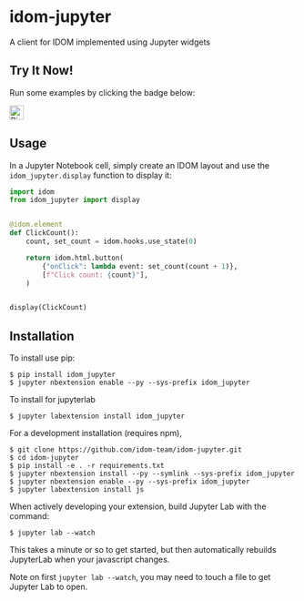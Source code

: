 # idom-jupyter

A client for IDOM implemented using Jupyter widgets

## Try It Now!

Run some examples by clicking the badge below:

<a href="https://mybinder.org/v2/gh/idom-team/idom-jupyter/master?filepath=notebooks%2Fintroduction.ipynb">
    <img alt="Binder" height="25px" src="https://mybinder.org/badge_logo.svg" />
</a>

## Usage

In a Jupyter Notebook cell, simply create an IDOM layout and use the `idom_jupyter.display`
function to display it:

```python
import idom
from idom_jupyter import display


@idom.element
def ClickCount():
    count, set_count = idom.hooks.use_state(0)

    return idom.html.button(
        {"onClick": lambda event: set_count(count + 1)},
        [f"Click count: {count}"],
    )


display(ClickCount)
```

## Installation

To install use pip:

    $ pip install idom_jupyter
    $ jupyter nbextension enable --py --sys-prefix idom_jupyter

To install for jupyterlab

    $ jupyter labextension install idom_jupyter

For a development installation (requires npm),

    $ git clone https://github.com/idom-team/idom-jupyter.git
    $ cd idom-jupyter
    $ pip install -e . -r requirements.txt
    $ jupyter nbextension install --py --symlink --sys-prefix idom_jupyter
    $ jupyter nbextension enable --py --sys-prefix idom_jupyter
    $ jupyter labextension install js

When actively developing your extension, build Jupyter Lab with the command:

    $ jupyter lab --watch

This takes a minute or so to get started, but then automatically rebuilds JupyterLab when your javascript changes.

Note on first `jupyter lab --watch`, you may need to touch a file to get Jupyter Lab to open.
